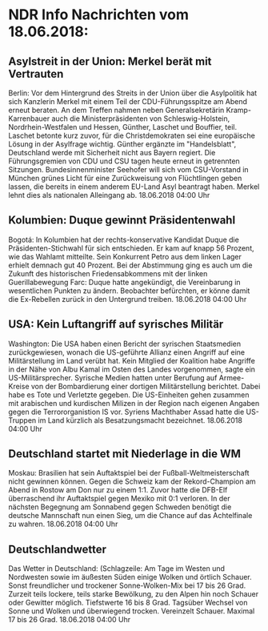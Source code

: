 # NDR Info Nachrichten vom 18.06.2018:


## Asylstreit in der Union: Merkel berät mit Vertrauten
Berlin: Vor dem Hintergrund des Streits in der Union über die Asylpolitik hat sich Kanzlerin Merkel mit einem Teil der CDU-Führungsspitze am Abend erneut beraten. An dem Treffen nahmen neben Generalsekretärin Kramp-Karrenbauer auch die Ministerpräsidenten von Schleswig-Holstein, Nordrhein-Westfalen und Hessen, Günther, Laschet und Bouffier, teil. Laschet betonte kurz zuvor, für die Christdemokraten sei eine europäische Lösung in der Asylfrage wichtig. Günther ergänzte im "Handelsblatt", Deutschland werde mit Sicherheit nicht aus Bayern regiert. Die Führungsgremien von CDU und CSU tagen heute erneut in getrennten Sitzungen. Bundesinnenminister Seehofer will sich vom CSU-Vorstand in München grünes Licht für eine Zurückweisung von Flüchtlingen geben lassen, die bereits in einem anderem EU-Land Asyl beantragt haben. Merkel lehnt dies als nationalen Alleingang ab. 18.06.2018 04:00 Uhr 

## Kolumbien: Duque gewinnt Präsidentenwahl
Bogotá: In Kolumbien hat der rechts-konservative Kandidat Duque die Präsidenten-Stichwahl für sich entschieden. Er kam auf knapp 56 Prozent, wie das Wahlamt mitteilte. Sein Konkurrent Petro aus dem linken Lager erhielt demnach gut 40 Prozent. Bei der Abstimmung ging es auch um die Zukunft des historischen Friedensabkommens mit der linken Guerillabewegung Farc: Duque hatte angekündigt, die Vereinbarung in wesentlichen Punkten zu ändern. Beobachter befürchten, er könne damit die Ex-Rebellen zurück in den Untergrund treiben. 18.06.2018 04:00 Uhr 

## USA: Kein Luftangriff auf syrisches Militär
Washington: Die USA haben einen Bericht der syrischen Staatsmedien zurückgewiesen, wonach die US-geführte Allianz einen Angriff auf eine Militärstellung im Land verübt hat. Kein Mitglied der Koalition habe Angriffe in der Nähe von Albu Kamal im Osten des Landes vorgenommen, sagte ein US-Militärsprecher. Syrische Medien hatten unter Berufung auf Armee-Kreise von der Bombardierung einer dortigen Militärstellung berichtet. Dabei habe es Tote und Verletzte gegeben. Die US-Einheiten gehen zusammen mit arabischen und kurdischen Milizen in der Region nach eigenen Angaben gegen die Terrororganistion IS vor. Syriens Machthaber Assad hatte die US-Truppen im Land kürzlich als Besatzungsmacht bezeichnet. 18.06.2018 04:00 Uhr 

## Deutschland startet mit Niederlage in die WM
Moskau:			Brasilien hat sein Auftaktspiel bei der Fußball-Weltmeisterschaft nicht gewinnen können. Gegen die Schweiz kam der Rekord-Champion am Abend in Rostow am Don nur zu einem 1:1. Zuvor hatte die DFB-Elf überraschend ihr Auftaktspiel gegen Mexiko mit 0:1 verloren. In der nächsten Begegnung am Sonnabend gegen Schweden benötigt die deutsche Mannschaft nun einen Sieg, um die Chance auf das Achtelfinale zu wahren. 18.06.2018 04:00 Uhr 

## Deutschlandwetter
Das Wetter in Deutschland:
(Schlagzeile: Am Tage im Westen und Nordwesten sowie im äußesten Süden einige Wolken und örtlich Schauer. Sonst freundlicher und trockener Sonne-Wolken-Mix bei 17 bis 26 Grad. Zurzeit teils lockere, teils starke Bewölkung, zu den Alpen hin noch Schauer oder Gewitter möglich. Tiefstwerte 16 bis 8 Grad. Tagsüber Wechsel von Sonne und Wolken und überwiegend trocken. Vereinzelt Schauer. Maximal 17 bis 26 Grad. 18.06.2018 04:00 Uhr 
